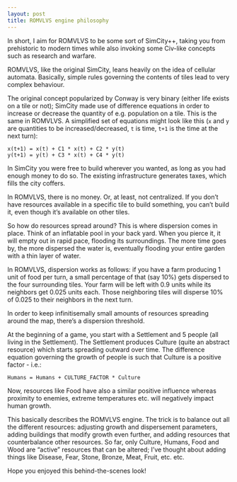 ```yaml
---
layout: post
title: ROMVLVS engine philosophy
---
```


In short, I aim for ROMVLVS to be some sort of SimCity++, taking you from 
prehistoric to modern times while also invoking some Civ-like concepts 
such as research and warfare.

ROMVLVS, like the original SimCity, leans heavily on the idea of cellular 
automata. Basically, simple rules governing the contents of tiles lead to 
very complex behaviour. 

The original concept popularized by Conway is very binary (either life 
exists on a tile or not); SimCity made use of difference equations in 
order to increase or decrease the quantity of e.g. population on a tile. 
This is the same in ROMVLVS. A simplified set of equations might look like 
this (`x` and `y` are quantities to be increased/decreased, `t` is time, `t+1`
 is the time at the next turn):

```
x(t+1) = x(t) + C1 * x(t) + C2 * y(t)
y(t+1) = y(t) + C3 * x(t) + C4 * y(t)
```

In SimCity you were free to build wherever you wanted, as long as you had 
enough money to do so. The existing infrastructure generates taxes, which 
fills the city coffers.

In ROMVLVS, there is no money. Or, at least, not centralized. If you don’t 
have resources available in a specific tile to build something, you can’t 
build it, even though it’s available on other tiles.

So how do resources spread around? This is where dispersion comes in place. 
Think of an inflatable pool in your back yard. When you pierce it, it will 
empty out in rapid pace, flooding its surroundings. The more time goes by, 
the more dispersed the water is, eventually flooding your entire garden 
with a thin layer of water.

In ROMVLVS, dispersion works as follows: if you have a farm producing 1 
unit of food per turn, a small percentage of that (say 10%) gets dispersed 
to the four surrounding tiles. Your farm will be left with 0.9 units while 
its neighbors get 0.025 units each. Those neighboring tiles will disperse 
10% of 0.025 to their neighbors in the next turn.

In order to keep infinitisemally small amounts of resources spreading 
around the map, there’s a dispersion threshold.

At the beginning of a game, you start with a Settlement and 5 people (all 
living in the Settlement). The Settlement produces Culture (quite an 
abstract resource) which starts spreading outward over time. The difference 
equation governing the growth of people is such that Culture is a positive 
factor - i.e.:

`Humans = Humans + CULTURE_FACTOR * Culture`

Now, resources like Food have also a similar positive influence whereas 
proximity to enemies, extreme temperatures etc. will negatively impact 
human growth.

This basically describes the ROMVLVS engine. The trick is to balance out 
all the different resources: adjusting growth and dispersement parameters, 
adding buildings that modify growth even further, and adding resources that 
counterbalance other resources. So far, only Culture, Humans, Food and Wood 
are “active” resources that can be altered; I’ve thought about adding things 
like Disease, Fear, Stone, Bronze, Meat, Fruit, etc. etc.

Hope you enjoyed this behind-the-scenes look!

